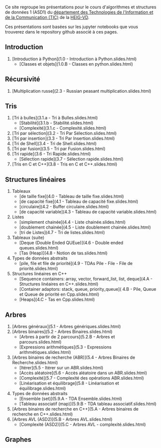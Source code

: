 
Ce site regroupe les présentations pour le cours d'algorithmes et structures de données 1 (ASD1) du [département des Technologies de l'Information et de la Communication (TIC)](https://heig-vd.ch/a-propos/heig-vd/organisation/departements/tic) de la [
HEIG-VD](http://www.heig-vd.ch).

Ces présentations sont basées sur les jupyter notebooks que vous trouverez dans le repository github associé à ces pages.

## Introduction

1. [Introduction à Python](1.0 - Introduction à Python.slides.html)
    * [Classes et objets](1.0.B - Classes en python.slides.html)

## Récursivité

1. [Multiplication russe](2.3 - Russian peasant multiplication.slides.html)


## Tris

1. [Tri à bulles](3.1.a - Tri à Bulles.slides.html)
    * [Stabilité](3.1.b - Stabilité.slides.html)
    * [Complexité](3.1.c - Complexité.slides.html)
1. [Tri par sélection](3.2 - Tri Par Sélection.slides.html)
1. [Tri par insertion](3.3 - Tri Par Insertion.slides.html)
1. [Tri de Shell](3.4 - Tri de Shell.slides.html)
1. [Tri par fusion](3.5 - Tri par Fusion.slides.html)
1. [Tri rapide](3.6 - Tri Rapide.slides.html)
    * [Sélection rapide](3.7 - Sélection rapide.slides.html)
1. [Tris en C et C++](3.8 - Tris en C et C++.slides.html)

## Structures linéaires

1. Tableaux
    * [de taille fixe](4.0 - Tableau de taille fixe.slides.html)
    * [de capacité fixe](4.1 - Tableau de capacité fixe.slides.html)
    * [circulaire](4.2 - Buffer circulaire.slides.html)
    * [de capacité variable](4.3 - Tableau de capacité variable.slides.html)
1. Listes
    * [simplement chainée](4.4 - Liste chainée.slides.html)
    * [doublement chainée](4.5 - Liste doublement chainée.slides.html)
    * [tri de Listes](4.7 - Tri de listes.slides.html)
1. Tableaux (suite)
    * [Deque (Double Ended QUEue)](4.6 - Double ended queues.slides.html)
    * [Tas (Heap)](4.8 - Notion de tas.slides.html)
1. Types de données abstraits
    * [pile, file et file de priorité](4.9 - TDAs Pile - File - File de priorité.slides.html)
1. Structures linéaires en C++
    * [Sequence containers: array, vector, forward_list, list, deque](4.A - Structures linéaires en C++.slides.html)
    * [Container adaptors: stack, queue, priority_queue](	4.B - Pile, Queue et Queue de priorité en Cpp.slides.html)
    * [Heaps](4.C - Tas en Cpp.slides.html)

## Arbres

1. [Arbres généraux](5.1 - Arbres génériques.slides.html)
1. [Arbres binaires](5.2 - Arbres Binaires.slides.html)
    * [Arbres à partir de 2 parcours](5.2.B - Arbres et parcours.slides.html)
    * [Expressions arithmétiques](5.3 - Expressions arithmétiques.slides.html)
1. [Arbres binaires de recherche (ABR)](5.4 - Arbres Binaires de Recherche.slides.html)
    * [Itérer](5.5 - Itérer sur un ABR.slides.html)
    * [Accès aléatoire](5.6 - Accès aléatoire dans un ABR.slides.html)
    * [Complexité](5.7 - Complexité des opérations ABR.slides.html)
    * [Linéarisation et équilibrage](5.8 - Linéarisation et équilibrage.slides.html)
1. Types de données abstraits
    * [Ensemble (set)](5.9.A - TDA Ensemble.slides.html)
    * [Tableau associatif (map)](5.9.B - TDA tableau associatif.slides.html)
1. [Arbres binaires de recherche en C++](5.A - Arbres binaires de recherche en C++.slides.html)
1. [Arbres AVL (ASD2)](5.B - Arbres AVL.slides.html)
    * [Complexité (ASD2)](5.C - Arbres AVL - complexité.slides.html)

## Graphes
